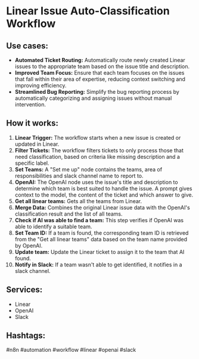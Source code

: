 # Linear Issue Auto-Classification Workflow

## Use cases:

- **Automated Ticket Routing:** Automatically route newly created Linear issues to the appropriate team based on the issue title and description.
- **Improved Team Focus:** Ensure that each team focuses on the issues that fall within their area of expertise, reducing context switching and improving efficiency.
- **Streamlined Bug Reporting:** Simplify the bug reporting process by automatically categorizing and assigning issues without manual intervention.

## How it works:

1.  **Linear Trigger:** The workflow starts when a new issue is created or updated in Linear.
2.  **Filter Tickets:** The workflow filters tickets to only process those that need classification, based on criteria like missing description and a specific label.
3.  **Set Teams:** A "Set me up" node contains the teams, area of responsibilities and slack channel name to report to.
4.  **OpenAI:** The OpenAI node uses the issue's title and description to determine which team is best suited to handle the issue. A prompt gives context to the model, the content of the ticket and which answer to give.
5.  **Get all linear teams:** Gets all the teams from Linear.
6.  **Merge Data:** Combines the original Linear issue data with the OpenAI's classification result and the list of all teams.
7.  **Check if AI was able to find a team:** This step verifies if OpenAI was able to identify a suitable team.
8.  **Set Team ID:** If a team is found, the corresponding team ID is retrieved from the "Get all linear teams" data based on the team name provided by OpenAI.
9.  **Update team:** Update the Linear ticket to assign it to the team that AI found.
10. **Notify in Slack:** If a team wasn't able to get identified, it notifies in a slack channel.

## Services:

-   Linear
-   OpenAI
-   Slack

## Hashtags:

#n8n #automation #workflow #linear #openai #slack
